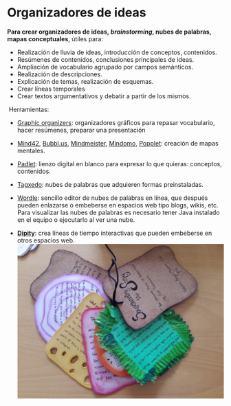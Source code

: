 # Organizadores de ideas

**Para crear organizadores de ideas, _brainstorming_, nubes de palabras, mapas conceptuales**, útiles para:

*   Realización de lluvia de ideas, introducción de conceptos, contenidos.
*   Resúmenes de contenidos, conclusiones principales de ideas.
*   Ampliación de vocabulario agrupado por campos semánticos.
*   Realización de descripciones.
*   Explicación de temas, realización de esquemas.
*   Crear líneas temporales
*   Crear textos argumentativos y debatir a partir de los mismos.

 Herramientas:

*   [Graphic organizers](http://www.worksheetworks.com/miscellanea/graphic-organizers.html): organizadores gráficos para repasar vocabulario, hacer resúmenes, preparar una presentación
*   [Mind42](http://mind42.com/), [Bubbl.us](https://bubbl.us/), [Mindmeister](http://www.mindmeister.com/es), [Mindomo](http://www.mindomo.com/es/), [Popplet](https://popplet.com/): creación de mapas mentales.
*   [Padlet](http://padlet.com/): lienzo digital en blanco para expresar lo que quieras: conceptos, contenidos.
*   [Tagxedo](http://www.tagxedo.com/): nubes de palabras que adquieren formas preinstaladas.
*   [Wordle](http://www.wordle.net/): sencillo editor de nubes de palabras en línea, que después pueden enlazarse o embeberse en espacios web tipo blogs, wikis, etc. Para visualizar las nubes de palabras es necesario tener Java instalado en el equipo o ejecutarlo al ver una nube.

*   [**Dipity**](http://www.dipity.com/): crea líneas de tiempo interactivas que pueden embeberse en otros espacios web.![Sandwich report](img/sandwich_report_Natalia.jpg "Sandwich report Natalia")
